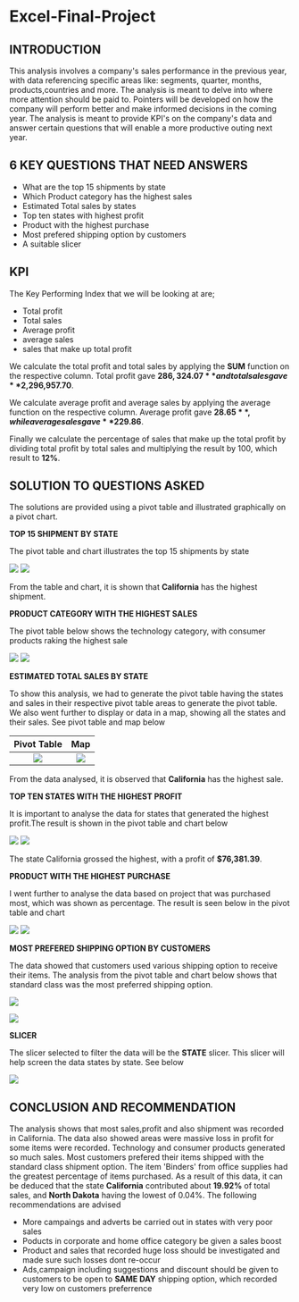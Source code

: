 # Excel-Final-Project

## INTRODUCTION
This analysis involves a company's sales performance in the previous year, with data referencing specific areas like: segments, quarter, months, products,countries and more. The analysis is meant to delve into where more attention should be paid to. Pointers will be developed on how the company will perform better and make informed decisions in the coming year. The analysis is meant to provide KPI's on the company's data and answer certain questions that will enable a more productive outing next year.
## 6 KEY QUESTIONS THAT NEED ANSWERS
- What are the top 15 shipments by state			
- Which Product category has the highest sales			
- Estimated Total sales by states			
- Top ten states with highest profit			
- Product with the highest purchase			
- Most prefered shipping option by customers
- A suitable slicer
## KPI
The Key Performing Index that we will be looking at are;
- Total profit	
- Total sales	 
- Average profit	 
- average sales	 
- sales that make up total profit

We calculate the total profit and total sales by applying the **SUM** function on the respective column. Total profit gave **$286,324.07** and total sales gave **$2,296,957.70**.

We calculate average profit and average sales by applying the average function on the respective column. Average profit gave **$28.65**, while average sales gave **$229.86**.

Finally we calculate the percentage of sales that make up the total profit by dividing total profit by total sales and multiplying the result by 100, which result to **12%**.

## SOLUTION TO QUESTIONS ASKED

The solutions are provided using a pivot table and illustrated graphically on a pivot chart.

**TOP 15 SHIPMENT BY STATE**

The pivot table and chart illustrates the top 15 shipments by state

![](7.png) 
![](14.png)

From the table and chart, it is shown that **California** has the highest shipment.

**PRODUCT CATEGORY WITH THE HIGHEST SALES**

The pivot table below shows the technology category, with consumer products raking the highest sale

![](8.png) ![](8.1.png)

**ESTIMATED TOTAL SALES BY STATE**

To show this analysis, we had to generate the pivot table having the states and sales in their respective pivot table areas to generate the pivot table. We also went further to display or data in a map, showing all the states and their sales. See pivot table and map below

Pivot Table             |  Map
:-------------------------:|:-------------------------:
![](9.png)  |  ![](9.1.png) 

From the data analysed, it is observed that **California** has the highest sale.

**TOP TEN STATES WITH THE HIGHEST PROFIT**

It is important to analyse the data for states that generated the highest profit.The result is shown in the pivot table and chart below

![](10.png)
![](10.1.png)

The state California grossed the highest, with a profit of **$76,381.39**.

**PRODUCT WITH THE HIGHEST PURCHASE**

I went further to analyse the data based on project that was purchased most, which was shown as percentage. The result is seen below in the pivot table and chart

![](11.png) ![](13.png)

**MOST PREFERED SHIPPING OPTION BY CUSTOMERS**

The data showed that customers used various shipping option to receive their items. The analysis from the pivot table and chart below shows that standard class was the most preferred shipping option.

![](12.png)

![](12.1.png)

**SLICER**

The slicer selected to filter the data will be the **STATE** slicer. This slicer will help screen the data states by state. See below

![](slicer.png)

## CONCLUSION AND RECOMMENDATION

The analysis shows that most sales,profit and also shipment was recorded in California. The data also showed areas were massive loss in profit for some items were recorded. Technology and consumer products generated so much sales. Most customers prefered their items shipped with the standard class shipment option. The item 'Binders' from office supplies had the greatest percentage of items purchased. As a result of this data, it can be deduced that the state **California** contributed about **19.92%** of total sales, and **North Dakota** having the lowest of 0.04%. The following recommendations are advised

- More campaings and adverts be carried out in states with very poor sales
- Poducts in corporate and home office category be given a sales boost
- Product and sales that recorded huge loss should be investigated and made sure such losses dont re-occur
- Ads,campaign including suggestions and discount should be given to customers to be open to **SAME DAY** shipping option, which recorded very low on customers preferrence 





